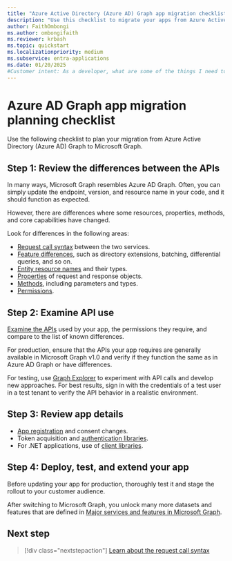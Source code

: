 ```yaml
---
title: "Azure Active Directory (Azure AD) Graph app migration checklist"
description: "Use this checklist to migrate your apps from Azure Active Directory (Azure AD) Graph to Microsoft Graph."
author: FaithOmbongi
ms.author: ombongifaith
ms.reviewer: krbash
ms.topic: quickstart
ms.localizationpriority: medium
ms.subservice: entra-applications
ms.date: 01/20/2025
#Customer intent: As a developer, what are some of the things I need to consider when migrating my app from Azure AD Graph to Microsoft Graph?
---
```


# Azure AD Graph app migration planning checklist

Use the following checklist to plan your migration from Azure Active Directory (Azure AD) Graph to Microsoft Graph.

## Step 1: Review the differences between the APIs

In many ways, Microsoft Graph resembles Azure AD Graph. Often, you can simply update the endpoint, version, and resource name in your code, and it should function as expected.

However, there are differences where some resources, properties, methods, and core capabilities have changed.

Look for differences in the following areas:

- [Request call syntax](migrate-azure-ad-graph-request-differences.md) between the two services.
- [Feature differences](migrate-azure-ad-graph-feature-differences.md), such as directory extensions, batching, differential queries, and so on.
- [Entity resource names](migrate-azure-ad-graph-resource-differences.md) and their types.
- [Properties](migrate-azure-ad-graph-property-differences.md) of request and response objects.
- [Methods](migrate-azure-ad-graph-method-differences.md), including parameters and types.
- [Permissions](migrate-azure-ad-graph-permissions-differences.md).

## Step 2: Examine API use

[Examine the APIs](migrate-azure-ad-graph-audit-api-use.md) used by your app, the permissions they require, and compare to the list of known differences.  

For production, ensure that the APIs your app requires are generally available in Microsoft Graph v1.0 and verify if they function the same as in Azure AD Graph or have differences.

For testing, use [Graph Explorer](https://aka.ms/ge) to experiment with API calls and develop new approaches. For best results, sign in with the credentials of a test user in a test tenant to verify the API behavior in a realistic environment.

## Step 3: Review app details

- [App registration](migrate-azure-ad-graph-app-registration.md) and consent changes.
- Token acquisition and [authentication libraries](migrate-azure-ad-graph-authentication-library.md).
- For .NET applications, use of [client libraries](migrate-azure-ad-graph-client-libraries.md).

## Step 4: Deploy, test, and extend your app

Before updating your app for production, thoroughly test it and stage the rollout to your customer audience.

After switching to Microsoft Graph, you unlock many more datasets and features that are defined in [Major services and features in Microsoft Graph](./overview-major-services.md).

## Next step

> [!div class="nextstepaction"]
> [Learn about the request call syntax](migrate-azure-ad-graph-request-differences.md)
